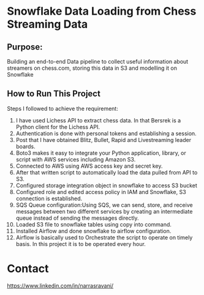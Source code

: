 # Snowflake Data Loading from Chess Streaming Data

## Purpose:

Building an end-to-end Data pipeline to collect useful information about streamers on chess.com, storing this data in S3 and modelling it on Snowflake



## How to Run This Project

Steps I followed to achieve the requirement:
1.	I have used Lichess API to extract chess data. In that Bersrek is a Python client for the Lichess API.
2.	Authentication is done with personal tokens and establishing a session.
3.	Post that I have obtained Blitz, Bullet, Rapid and Livestreaming leader boards. 
4.	Boto3 makes it easy to integrate your Python application, library, or script with AWS services including Amazon S3. 
5.	Connected to AWS using AWS access key and secret key.
6.	After that written script to automatically load the data pulled from API to S3.
7.	Configured storage integration object in snowflake to access S3 bucket
8.	Configured role and edited access policy in IAM and Snowflake, S3 connection is established.
9.	SQS Queue configuration:Using SQS, we can send, store, and receive messages between two different services by creating an intermediate queue instead of sending the messages directly.
10.	Loaded S3 file to snowflake tables using copy into command.
11.	Installed Airflow and done snowflake to airflow configuration.
12.	Airflow is basically used to Orchestrate the script to operate on timely basis. In this project it is to be operated every hour.


# Contact

https://www.linkedin.com/in/narrasravani/
